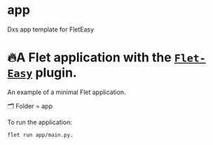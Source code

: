 # app
Dxs app template for FletEasy

# 🔥A Flet application with the [`Flet-Easy`](https://github.com/Daxexs/flet-easy) plugin.
An example of a minimal Flet application.

🗂️ Folder = app

To run the application:
```bash
flet run app/main.py.
```